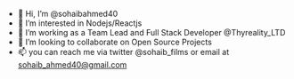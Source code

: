 - 👋 Hi, I’m @sohaibahmed40
- 👀 I’m interested in Nodejs/Reactjs
- 🌱 I’m working as a Team Lead and Full Stack Developer @Thyreality_LTD
- 💞️ I’m looking to collaborate on Open Source Projects
- 📫 you can reach me via twitter @sohaib_films or email at sohaib_ahmed40@gmail.com

<!---
sohaibahmed40/sohaibahmed40 is a ✨ special ✨ repository because its `README.md` (this file) appears on your GitHub profile.
You can click the Preview link to take a look at your changes.
--->
